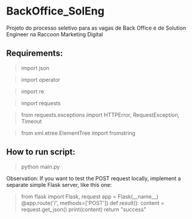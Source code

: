 # BackOffice_SolEng
Projeto do processo seletivo para as vagas de Back Office e de Solution Engineer na Raccoon Marketing Digital

## Requirements:
> import json

> import operator

> import re

> import requests

> from requests.exceptions import HTTPError, RequestException, Timeout

> from xml.etree.ElementTree import fromstring

## How to run script:
> python main.py

Observation: If you want to test the POST request locally, implement a separate simple Flask server, like this one:
>from flask import Flask, request
app = Flask(\_\_name\_\_)
@app.route('/', methods=\['POST'])
def result():
    content = request.get_json()
    print(content)
    return "success"
